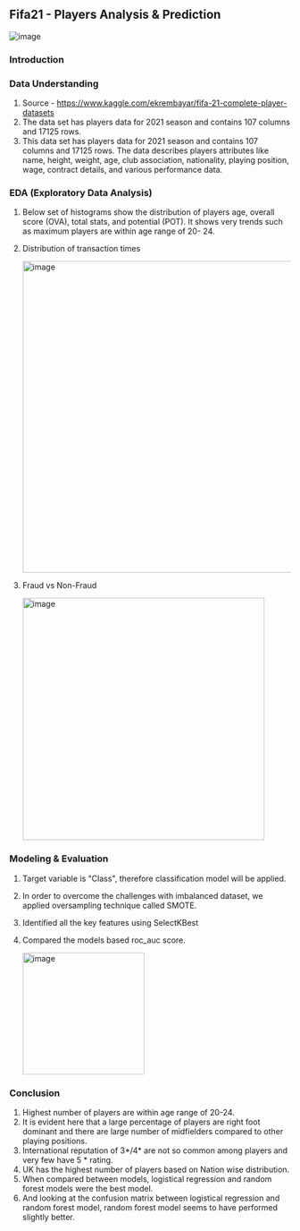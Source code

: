 ## Fifa21 - Players Analysis & Prediction 

![image](https://user-images.githubusercontent.com/44445092/125036466-a4b4fa80-e058-11eb-801f-6d4d49780e7a.png)

### Introduction


### Data Understanding

1. Source - https://www.kaggle.com/ekrembayar/fifa-21-complete-player-datasets
2. The data set has players data for 2021 season and contains 107 columns and 17125 rows.
3. This data set has players data for 2021 season and contains 107 columns and 17125 rows. The data describes players attributes like name, height, weight, age, club association, nationality, playing position, wage, contract details, and various performance data.

### EDA (Exploratory Data Analysis)

1. Below set of histograms show the distribution of players age, overall score (OVA), total stats, and potential (POT). It shows very trends such as maximum players are within age range of 20- 24.

      

2. Distribution of transaction times

    <img width="557" alt="image" src="https://user-images.githubusercontent.com/44445092/124867696-2ab34180-df84-11eb-8817-c997c49d9f96.png">

3. Fraud vs Non-Fraud
  
    <img width="433" alt="image" src="https://user-images.githubusercontent.com/44445092/124867723-37379a00-df84-11eb-9db9-6cd02bd9fdd0.png">


### Modeling & Evaluation

1. Target variable is "Class", therefore classification model will be applied. 
2. In order to overcome the challenges with imbalanced dataset, we applied oversampling technique called SMOTE. 
3. Identified all the key features using SelectKBest
4. Compared the models based roc_auc score. 

    <img width="218" alt="image" src="https://user-images.githubusercontent.com/44445092/124868006-bfb63a80-df84-11eb-843c-85512e616701.png">

### Conclusion

1. Highest number of players are within age range of 20-24.
2. It is evident here that a large percentage of players are right foot dominant and there are large number of midfielders compared to other playing positions.
3. International reputation of 3*/4* are not so common among players and very few have 5 * rating.
4. UK has the highest number of players based on Nation wise distribution.
5. When compared between models, logistical regression and random forest models were the best model.
6. And looking at the confusion matrix between logistical regression and random forest model, random forest model seems to have performed slightly better.
